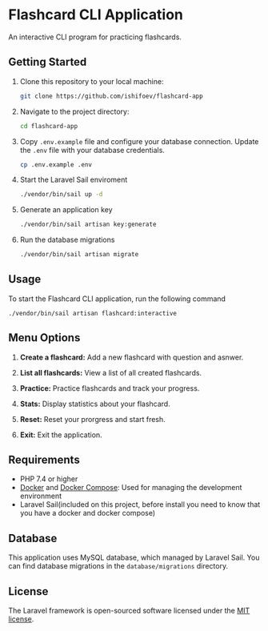 # Flashcard CLI Application

An interactive CLI program for practicing flashcards.

## Getting Started

1. Clone this repository to your local machine:

   ```bash
   git clone https://github.com/ishifoev/flashcard-app

2. Navigate to the project directory:
 
   ```bash
   cd flashcard-app

3. Copy `.env.example` file and configure your database connection. Update the `.env` file with your database credentials. 

    ```bash 
    cp .env.example .env

4. Start the Laravel Sail enviroment

    ```bash
    ./vendor/bin/sail up -d

5. Generate an application key

    ```bash
    ./vendor/bin/sail artisan key:generate

6. Run the database migrations
   
   ```bash
   ./vendor/bin/sail artisan migrate

## Usage

To start the Flashcard CLI application, run the following command

    ./vendor/bin/sail artisan flashcard:interactive

## Menu Options

1. **Create a flashcard:** Add a new flashcard with question and asnwer.

2. **List all flashcards:** View a list of all created flashcards.

3. **Practice:** Practice flashcards and track your progress.

4. **Stats:** Display statistics about your flashcard.

5. **Reset:** Reset your prorgress and start fresh.

6. **Exit:** Exit the application.

## Requirements 

- PHP 7.4 or higher 
- [Docker](https://www.docker.com/) and [Docker Compose](https://docs.docker.com/compose/): Used for managing the development environment
- Laravel Sail(included on this project, before install you need to know that you have a docker and docker compose)

## Database 

This application uses MySQL database, which managed by Laravel Sail. You can find database migrations in the `database/migrations` directory.

## License

The Laravel framework is open-sourced software licensed under the [MIT license](https://opensource.org/licenses/MIT).
